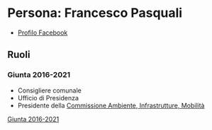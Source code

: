 # Persona: Francesco Pasquali

- [Profilo Facebook](https://www.facebook.com/francesco.pasquali.7)

## Ruoli

### Giunta 2016-2021

- Consigliere comunale
- Ufficio di Presidenza
- Presidente della [Commissione Ambiente, Infrastrutture, Mobilità](/data/PGTU.md#commissione-ambiente-infrastrutture-mobilità)

[Giunta 2016-2021](/data/consiglio-comunale.md#giunta-2016-2021)
